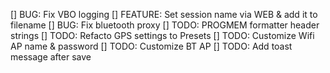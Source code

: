 [] BUG: Fix VBO logging
[] FEATURE: Set session name via WEB & add it to filename
[] BUG: Fix bluetooth proxy
[] TODO: PROGMEM formatter header strings
[] TODO: Refacto GPS settings to Presets
[] TODO: Customize Wifi AP name & password
[] TODO: Customize BT AP
[] TODO: Add toast message after save